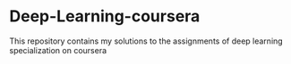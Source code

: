 # Deep-Learning-coursera
This repository contains my solutions to the assignments of deep learning specialization on coursera
